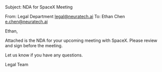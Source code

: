 Subject: NDA for SpaceX Meeting

From: Legal Department <legal@neuratech.ai>
To: Ethan Chen <e.chen@neuratech.ai>

Ethan,

Attached is the NDA for your upcoming meeting with SpaceX. Please review and sign before the meeting.

Let us know if you have any questions.

Legal Team
